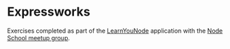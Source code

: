 # Expressworks

Exercises completed as part of the [LearnYouNode](https://github.com/azat-co/expressworks) application with the [Node School meetup group](http://www.meetup.com/NodeWorkshops).
